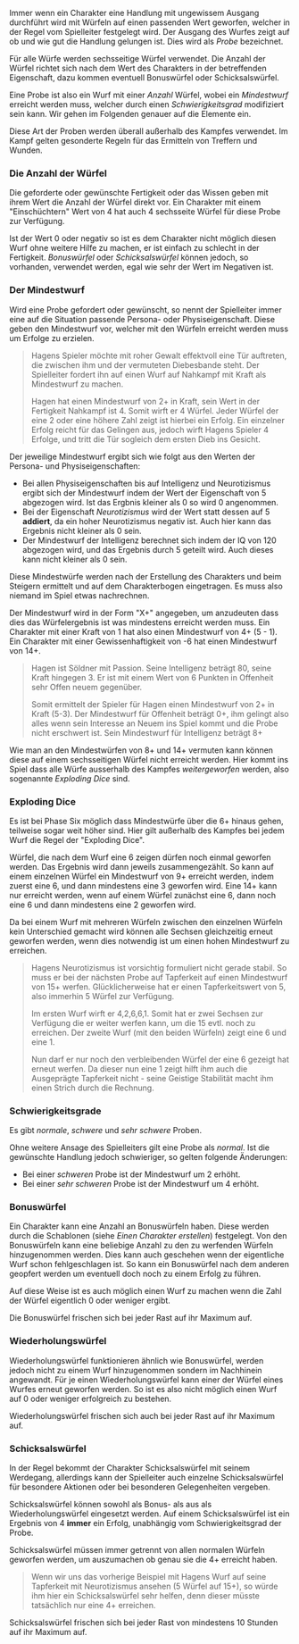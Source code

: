 
Immer wenn ein Charakter eine Handlung mit ungewissem Ausgang durchführt wird mit Würfeln auf einen passenden Wert geworfen, welcher in der Regel vom Spielleiter festgelegt wird. Der Ausgang des Wurfes zeigt auf ob und wie gut die Handlung gelungen ist. Dies wird als *Probe* bezeichnet.

Für alle Würfe werden sechsseitige Würfel verwendet. Die Anzahl der Würfel richtet sich nach dem Wert des Charakters in der betreffenden Eigenschaft, dazu kommen eventuell Bonuswürfel oder Schicksalswürfel. 

Eine Probe ist also ein Wurf mit einer *Anzahl* Würfel, wobei ein *Mindestwurf* erreicht werden muss, welcher durch einen *Schwierigkeitsgrad* modifiziert sein kann. Wir gehen im Folgenden genauer auf die Elemente ein.

Diese Art der Proben werden überall außerhalb des Kampfes verwendet. Im Kampf gelten gesonderte Regeln für das Ermitteln von Treffern und Wunden.

### Die Anzahl der Würfel

Die geforderte oder gewünschte Fertigkeit oder das Wissen geben mit ihrem Wert die Anzahl der Würfel direkt vor. Ein Charakter mit einem "Einschüchtern" Wert von 4 hat auch 4 sechsseite Würfel für diese Probe zur Verfügung.

Ist der Wert 0 oder negativ so ist es dem Charakter nicht möglich diesen Wurf ohne weitere Hilfe zu machen, er ist einfach zu schlecht in der Fertigkeit. *Bonuswürfel* oder *Schicksalswürfel* können jedoch, so vorhanden, verwendet werden, egal wie sehr der Wert im Negativen ist.

### Der Mindestwurf

Wird eine Probe gefordert oder gewünscht, so nennt der Spielleiter immer eine auf die Situation passende Persona- oder Physiseigenschaft. Diese geben den Mindestwurf vor, welcher mit den Würfeln erreicht werden muss um Erfolge zu erzielen.

> Hagens Spieler möchte mit roher Gewalt effektvoll eine Tür auftreten, die zwischen ihm und der vermuteten Diebesbande steht. Der Spielleiter fordert ihn auf einen Wurf auf Nahkampf mit Kraft als Mindestwurf zu machen.
>
>Hagen hat einen Mindestwurf von 2+ in Kraft, sein Wert in der Fertigkeit Nahkampf ist 4. Somit wirft er 4 Würfel. Jeder Würfel der eine 2 oder eine höhere Zahl zeigt ist hierbei ein Erfolg. Ein einzelner Erfolg reicht für das Gelingen aus, jedoch wirft Hagens Spieler 4 Erfolge, und tritt die Tür sogleich dem ersten Dieb ins Gesicht.

Der jeweilige Mindestwurf ergibt sich wie folgt aus den Werten der Persona- und Physiseigenschaften:

* Bei allen Physiseigenschaften bis auf Intelligenz und Neurotizismus ergibt sich der Mindestwurf indem der Wert der Eigenschaft von 5 abgezogen wird. Ist das Ergbnis kleiner als 0 so wird 0 angenommen. 
* Bei der Eigenschaft *Neurotizismus* wird der Wert statt dessen auf 5 **addiert**, da ein hoher Neurotizismus negativ ist. Auch hier kann das Ergebnis nicht kleiner als 0 sein.
* Der Mindestwurf der Intelligenz berechnet sich indem der IQ von 120 abgezogen wird, und das Ergebnis durch 5 geteilt wird. Auch dieses kann nicht kleiner als 0 sein.

Diese Mindestwürfe werden nach der Erstellung des Charakters und beim Steigern ermittelt und auf dem Charakterbogen eingetragen. Es muss also niemand im Spiel etwas nachrechnen. 

Der Mindestwurf wird in der Form "X+" angegeben, um anzudeuten dass dies das Würfelergebnis ist was mindestens erreicht werden muss. Ein Charakter mit einer Kraft von 1 hat also einen Mindestwurf von 4+ (5 - 1). Ein Charakter mit einer Gewissenhaftigkeit von -6 hat einen Mindestwurf von 14+.

> Hagen ist Söldner mit Passion. Seine Intelligenz beträgt 80, seine Kraft hingegen 3. Er ist mit einem Wert von 6 Punkten in Offenheit sehr Offen neuem gegenüber.
>
>Somit ermittelt der Spieler für Hagen einen Mindestwurf von 2+ in Kraft (5-3). Der Mindestwurf für Offenheit beträgt 0+, ihm gelingt also alles wenn sein Interesse an Neuem ins Spiel kommt und die Probe nicht erschwert ist. Sein Mindestwurf für Intelligenz beträgt 8+

Wie man an den Mindestwürfen von 8+ und 14+ vermuten kann können diese auf einem sechsseitigen Würfel nicht erreicht werden. Hier kommt ins Spiel dass alle Würfe ausserhalb des Kampfes *weitergeworfen* werden, also sogenannte *Exploding Dice* sind.

### Exploding Dice

Es ist bei Phase Six möglich dass Mindestwürfe über die 6+ hinaus gehen, teilweise sogar weit höher sind. Hier gilt außerhalb des Kampfes bei jedem Wurf die Regel der "Exploding Dice".

Würfel, die nach dem Wurf eine 6 zeigen dürfen noch einmal geworfen werden. Das Ergebnis wird dann jeweils zusammengezählt. So kann auf einem einzelnen Würfel ein Mindestwurf von 9+ erreicht werden, indem zuerst eine 6, und dann mindestens eine 3 geworfen wird. Eine 14+ kann nur erreicht werden, wenn auf einem Würfel zunächst eine 6, dann noch eine 6 und dann mindestens eine 2 geworfen wird. 

Da bei einem Wurf mit mehreren Würfeln zwischen den einzelnen Würfeln kein Unterschied gemacht wird können alle Sechsen gleichzeitig erneut geworfen werden, wenn dies notwendig ist um einen hohen Mindestwurf zu erreichen.

> Hagens Neurotizismus ist vorsichtig formuliert nicht gerade stabil. So muss er bei der nächsten Probe auf Tapferkeit auf einen Mindestwurf von 15+ werfen. Glücklicherweise hat er einen Tapferkeitswert von 5, also immerhin 5 Würfel zur Verfügung. 
>
> Im ersten Wurf wirft er 4,2,6,6,1. Somit hat er zwei Sechsen zur Verfügung die er weiter werfen kann, um die 15 evtl. noch zu erreichen. Der zweite Wurf (mit den beiden Würfeln) zeigt eine 6 und eine 1. 
>
> Nun darf er nur noch den verbleibenden Würfel der eine 6 gezeigt hat erneut werfen. Da dieser nun eine 1 zeigt hilft ihm auch die Ausgeprägte Tapferkeit nicht - seine Geistige Stabilität macht ihm einen Strich durch die Rechnung.

### Schwierigkeitsgrade

Es gibt *normale*, *schwere* und *sehr schwere* Proben.

Ohne weitere Ansage des Spielleiters gilt eine Probe als *normal*. Ist die gewünschte Handlung jedoch schwieriger, so gelten folgende Änderungen:

* Bei einer *schweren* Probe ist der Mindestwurf um 2 erhöht.
* Bei einer *sehr schweren* Probe ist der Mindestwurf um 4 erhöht.

### Bonuswürfel

Ein Charakter kann eine Anzahl an Bonuswürfeln haben. Diese werden durch die Schablonen (siehe *Einen Charakter erstellen*) festgelegt. Von den Bonuswürfeln kann eine beliebige Anzahl zu den zu werfenden Würfeln hinzugenommen werden. Dies kann auch geschehen wenn der eigentliche Wurf schon fehlgeschlagen ist. So kann ein Bonuswürfel nach dem anderen geopfert werden um eventuell doch noch zu einem Erfolg zu führen.

Auf diese Weise ist es auch möglich einen Wurf zu machen wenn die Zahl der Würfel eigentlich 0 oder weniger ergibt.

Die Bonuswürfel frischen sich bei jeder Rast auf ihr Maximum auf. 

### Wiederholungswürfel

Wiederholungswürfel funktionieren ähnlich wie Bonuswürfel, werden jedoch nicht zu einem Wurf hinzugenommen sondern im Nachhinein angewandt. Für je einen Wiederholungswürfel kann einer der Würfel eines Wurfes erneut geworfen werden. So ist es also nicht möglich einen Wurf auf 0 oder weniger erfolgreich zu bestehen.

Wiederholungswürfel frischen sich auch bei jeder Rast auf ihr Maximum auf.

### Schicksalswürfel

In der Regel bekommt der Charakter Schicksalswürfel mit seinem Werdegang, allerdings kann der Spielleiter auch einzelne Schicksalswürfel für besondere Aktionen oder bei besonderen Gelegenheiten vergeben.

Schicksalswürfel können sowohl als Bonus- als aus als Wiederholungswürfel eingesetzt werden. Auf einem Schicksalswürfel ist ein Ergebnis von 4 **immer** ein Erfolg, unabhängig vom Schwierigkeitsgrad der Probe.

Schicksalswürfel müssen immer getrennt von allen normalen Würfeln geworfen werden, um auszumachen ob genau sie die 4+ erreicht haben.

> Wenn wir uns das vorherige Beispiel mit Hagens Wurf auf seine Tapferkeit mit Neurotizismus ansehen (5 Würfel auf 15+), so würde ihm hier ein Schicksalswürfel sehr helfen, denn dieser müsste tatsächlich nur eine 4+ erreichen.
>

Schicksalswürfel frischen sich bei jeder Rast von mindestens 10 Stunden auf ihr Maximum auf. 
